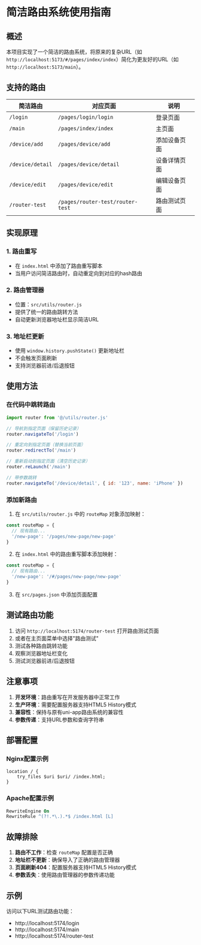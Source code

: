 # 简洁路由系统使用指南

## 概述

本项目实现了一个简洁的路由系统，将原来的复杂URL（如 `http://localhost:5173/#/pages/index/index`）简化为更友好的URL（如 `http://localhost:5173/main`）。

## 支持的路由

| 简洁路由 | 对应页面 | 说明 |
|---------|---------|------|
| `/login` | `/pages/login/login` | 登录页面 |
| `/main` | `/pages/index/index` | 主页面 |
| `/device/add` | `/pages/device/add` | 添加设备页面 |
| `/device/detail` | `/pages/device/detail` | 设备详情页面 |
| `/device/edit` | `/pages/device/edit` | 编辑设备页面 |
| `/router-test` | `/pages/router-test/router-test` | 路由测试页面 |

## 实现原理

### 1. 路由重写
- 在 `index.html` 中添加了路由重写脚本
- 当用户访问简洁路由时，自动重定向到对应的hash路由

### 2. 路由管理器
- 位置：`src/utils/router.js`
- 提供了统一的路由跳转方法
- 自动更新浏览器地址栏显示简洁URL

### 3. 地址栏更新
- 使用 `window.history.pushState()` 更新地址栏
- 不会触发页面刷新
- 支持浏览器前进/后退按钮

## 使用方法

### 在代码中跳转路由

```javascript
import router from '@/utils/router.js'

// 导航到指定页面（保留历史记录）
router.navigateTo('/login')

// 重定向到指定页面（替换当前页面）
router.redirectTo('/main')

// 重新启动到指定页面（清空历史记录）
router.reLaunch('/main')

// 带参数跳转
router.navigateTo('/device/detail', { id: '123', name: 'iPhone' })
```

### 添加新路由

1. 在 `src/utils/router.js` 中的 `routeMap` 对象添加映射：
```javascript
const routeMap = {
  // 现有路由...
  '/new-page': '/pages/new-page/new-page'
}
```

2. 在 `index.html` 中的路由重写脚本添加映射：
```javascript
const routeMap = {
  // 现有路由...
  '/new-page': '/#/pages/new-page/new-page'
}
```

3. 在 `src/pages.json` 中添加页面配置

## 测试路由功能

1. 访问 `http://localhost:5174/router-test` 打开路由测试页面
2. 或者在主页面菜单中选择"路由测试"
3. 测试各种路由跳转功能
4. 观察浏览器地址栏变化
5. 测试浏览器前进/后退按钮

## 注意事项

1. **开发环境**：路由重写在开发服务器中正常工作
2. **生产环境**：需要配置服务器支持HTML5 History模式
3. **兼容性**：保持与原有uni-app路由系统的兼容性
4. **参数传递**：支持URL参数和查询字符串

## 部署配置

### Nginx配置示例
```nginx
location / {
    try_files $uri $uri/ /index.html;
}
```

### Apache配置示例
```apache
RewriteEngine On
RewriteRule ^(?!.*\.).*$ /index.html [L]
```

## 故障排除

1. **路由不工作**：检查 `routeMap` 配置是否正确
2. **地址栏不更新**：确保导入了正确的路由管理器
3. **页面刷新404**：配置服务器支持HTML5 History模式
4. **参数丢失**：使用路由管理器的参数传递功能

## 示例

访问以下URL测试路由功能：
- http://localhost:5174/login
- http://localhost:5174/main  
- http://localhost:5174/router-test
